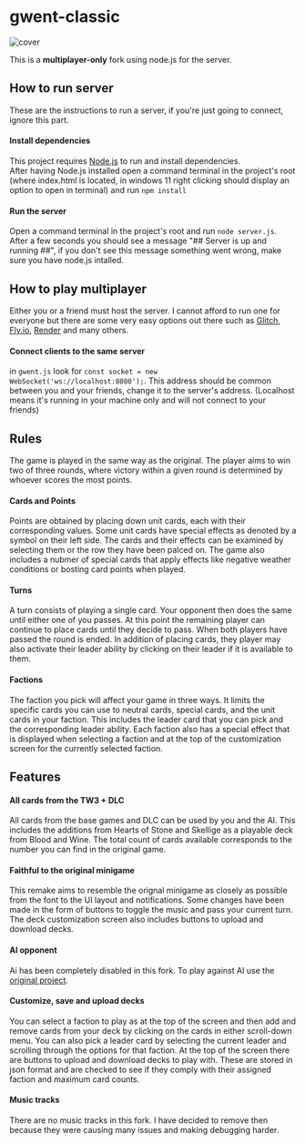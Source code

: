# gwent-classic
![cover](https://user-images.githubusercontent.com/26311830/116256903-f1599b00-a7b6-11eb-84a1-16dcb5c9bfc6.jpg)

This is a **multiplayer-only** fork using node.js for the server.

## How to run server
These are the instructions to run a server, if you're just going to connect, ignore this part.

#### Install dependencies
This project requires [Node.js](https://nodejs.org/en/download) to run and install dependencies.<br> After having Node.js installed open a command terminal in the project's root (where index.html is located, in windows 11 right clicking should display an option to open in terminal) and run `npm install`

#### Run the server
Open a command terminal in the project's root and run `node server.js`. After a few seconds you should see a message "## Server is up and running ##", if you don't see this message something went wrong, make sure you have node.js intalled.

## How to play multiplayer
Either  you or a friend must host the server. I cannot afford to run one for everyone but there are some very easy options out there such as [Glitch](https://glitch.com), [Fly.io](https://fly.io/docs/js/), [Render](https://render.com/) and many others. 

#### Connect clients to the same server
in `gwent.js` look for `const socket = new WebSocket('ws://localhost:8080');`. This address should be common between you and your friends, change it to the server's address. (Localhost means it's running in your machine only and will not connect to your friends)

## Rules
The game is played in the same way as the original. The player aims to win two of three rounds, where victory within a given round is determined by whoever scores the most points. 

#### Cards and Points
Points are obtained by placing down unit cards, each with their corresponding values. Some unit cards have special effects as denoted by a symbol on their left side. The cards and their effects can be examined by selecting them or the row they have been palced on. The game also includes a nubmer of special cards that apply effects like negative weather conditions or bosting card points when played.

#### Turns
A turn consists of playing a single card. Your opponent then does the same until either one of you passes. At this point the remaining player can continue to place cards until they decide to pass. When both players have passed the round is ended. In addition of placing cards, they player may also activate their leader ability by clicking on their leader if it is available to them.

#### Factions
The faction you pick will affect your game in three ways. It limits the specific cards you can use to neutral cards, special cards, and the unit cards in your faction. This includes the leader card that you can pick and the corresponding leader ability. Each faction also has a special effect that is displayed when selecting a faction and at the top of the customization screen for the currently selected faction.

## Features
#### All cards from the TW3 + DLC
All cards from the base games and DLC can be used by you and the AI. This includes the additions from Hearts of Stone and Skellige as a playable deck from Blood and Wine. The total count of cards available corresponds to the number you can find in the original game.

#### Faithful to the original minigame
This remake aims to resemble the orignal minigame as closely as possible from the font to the UI layout and notifications. Some changes have been made in the form of buttons to toggle the music and pass your current turn. The deck customization screen also includes buttons to upload and download decks.

#### AI opponent
Ai has been completely disabled in this fork. To play against AI use the [original project](https://github.com/asundr/gwent-classic).

#### Customize, save and upload decks
You can select a faction to play as at the top of the screen and then add and remove cards from your deck by clicking on the cards in either scroll-down menu. You can also pick a leader card by selecting the current leader and scrolling through the options for that faction. At the top of the screen there are buttons to upload and download decks to play with. These are stored in json format and are checked to see if they comply with their assigned faction and maximum card counts.

#### Music tracks
There are no music tracks in this fork. I have decided to remove then because they were causing many issues and making debugging harder.
